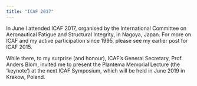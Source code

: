 ```yaml
---
title: "ICAF 2017"
---
```


In June I attended ICAF 2017, organised by the International Committee on
Aeronautical Fatigue and Structural Integrity, in Nagoya, Japan. For more on
ICAF and my active participation since 1995, please see my earlier post for ICAF
2015.

While there, to my surprise (and honour), ICAF’s General Secretary, Prof. Anders
Blom, invited me to present the Plantema Memorial Lecture (the ‘keynote’) at the
next ICAF Symposium, which will be held in June 2019 in Krakow, Poland.

